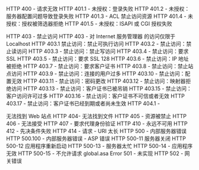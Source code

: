 HTTP 400 - 请求无效 
HTTP 401.1 - 未授权：登录失败 
HTTP 401.2 - 未授权：服务器配置问题导致登录失败 
HTTP 401.3 - ACL 禁止访问资源 
HTTP 401.4 - 未授权：授权被筛选器拒绝 
HTTP 401.5 - 未授权：ISAPI 或 CGI 授权失败

HTTP 403 - 禁止访问 
HTTP 403 - 对 Internet 服务管理器 的访问仅限于 Localhost 
HTTP 403.1 禁止访问：禁止可执行访问 
HTTP 403.2 - 禁止访问：禁止读访问 
HTTP 403.3 - 禁止访问：禁止写访问 
HTTP 403.4 - 禁止访问：要求 SSL 
HTTP 403.5 - 禁止访问：要求 SSL 128 
HTTP 403.6 - 禁止访问：IP 地址被拒绝 
HTTP 403.7 - 禁止访问：要求客户证书 
HTTP 403.8 - 禁止访问：禁止站点访问 
HTTP 403.9 - 禁止访问：连接的用户过多 
HTTP 403.10 - 禁止访问：配置无效 
HTTP 403.11 - 禁止访问：密码更改 
HTTP 403.12 - 禁止访问：映射器拒绝访问 
HTTP 403.13 - 禁止访问：客户证书已被吊销 
HTTP 403.15 - 禁止访问：客户访问许可过多 
HTTP 403.16 - 禁止访问：客户证书不可信或者无效 
HTTP 403.17 - 禁止访问：客户证书已经到期或者尚未生效 HTTP 404.1 -

无法找到 Web 站点 
HTTP 404- 无法找到文件 
HTTP 405 - 资源被禁止 
HTTP 406 - 无法接受 
HTTP 407 - 要求代理身份验证 
HTTP 410 - 永远不可用 
HTTP 412 - 先决条件失败 
HTTP 414 - 请求 - URI 太长 
HTTP 500 - 内部服务器错误 
HTTP 500.100 - 内部服务器错误 - ASP 错误 
HTTP 500-11 服务器关闭 
HTTP 500-12 应用程序重新启动 
HTTP 500-13 - 服务器太忙 
HTTP 500-14 - 应用程序无效 
HTTP 500-15 - 不允许请求 global.asa 
Error 501 - 未实现 
HTTP 502 - 网关错误